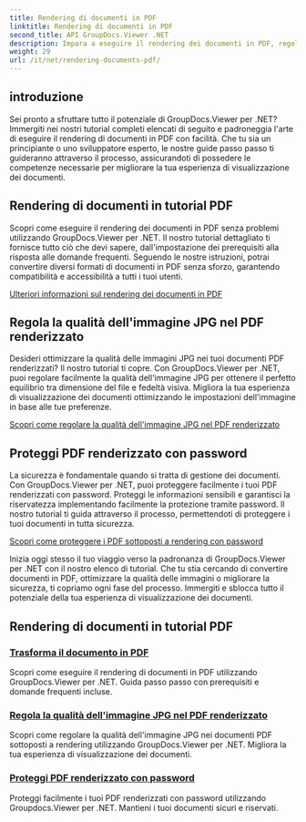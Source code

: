 ```yaml
---
title: Rendering di documenti in PDF
linktitle: Rendering di documenti in PDF
second_title: API GroupDocs.Viewer .NET
description: Impara a eseguire il rendering dei documenti in PDF, regola la qualità delle immagini JPG e proteggi i PDF con password utilizzando i tutorial di GroupDocs.Viewer per .NET.
weight: 29
url: /it/net/rendering-documents-pdf/
---
```


## introduzione

Sei pronto a sfruttare tutto il potenziale di GroupDocs.Viewer per .NET? Immergiti nei nostri tutorial completi elencati di seguito e padroneggia l'arte di eseguire il rendering di documenti in PDF con facilità. Che tu sia un principiante o uno sviluppatore esperto, le nostre guide passo passo ti guideranno attraverso il processo, assicurandoti di possedere le competenze necessarie per migliorare la tua esperienza di visualizzazione dei documenti.

## Rendering di documenti in tutorial PDF

Scopri come eseguire il rendering dei documenti in PDF senza problemi utilizzando GroupDocs.Viewer per .NET. Il nostro tutorial dettagliato ti fornisce tutto ciò che devi sapere, dall'impostazione dei prerequisiti alla risposta alle domande frequenti. Seguendo le nostre istruzioni, potrai convertire diversi formati di documenti in PDF senza sforzo, garantendo compatibilità e accessibilità a tutti i tuoi utenti.

[Ulteriori informazioni sul rendering dei documenti in PDF](./render-to-pdf/)

## Regola la qualità dell'immagine JPG nel PDF renderizzato

Desideri ottimizzare la qualità delle immagini JPG nei tuoi documenti PDF renderizzati? Il nostro tutorial ti copre. Con GroupDocs.Viewer per .NET, puoi regolare facilmente la qualità dell'immagine JPG per ottenere il perfetto equilibrio tra dimensione del file e fedeltà visiva. Migliora la tua esperienza di visualizzazione dei documenti ottimizzando le impostazioni dell'immagine in base alle tue preferenze.

[Scopri come regolare la qualità dell'immagine JPG nel PDF renderizzato](./adjust-jpg-quality-pdf/)

## Proteggi PDF renderizzato con password

La sicurezza è fondamentale quando si tratta di gestione dei documenti. Con GroupDocs.Viewer per .NET, puoi proteggere facilmente i tuoi PDF renderizzati con password. Proteggi le informazioni sensibili e garantisci la riservatezza implementando facilmente la protezione tramite password. Il nostro tutorial ti guida attraverso il processo, permettendoti di proteggere i tuoi documenti in tutta sicurezza.

[Scopri come proteggere i PDF sottoposti a rendering con password](./protect-pdf/)

Inizia oggi stesso il tuo viaggio verso la padronanza di GroupDocs.Viewer per .NET con il nostro elenco di tutorial. Che tu stia cercando di convertire documenti in PDF, ottimizzare la qualità delle immagini o migliorare la sicurezza, ti copriamo ogni fase del processo. Immergiti e sblocca tutto il potenziale della tua esperienza di visualizzazione dei documenti.
## Rendering di documenti in tutorial PDF
### [Trasforma il documento in PDF](./render-to-pdf/)
Scopri come eseguire il rendering di documenti in PDF utilizzando GroupDocs.Viewer per .NET. Guida passo passo con prerequisiti e domande frequenti incluse.
### [Regola la qualità dell'immagine JPG nel PDF renderizzato](./adjust-jpg-quality-pdf/)
Scopri come regolare la qualità dell'immagine JPG nei documenti PDF sottoposti a rendering utilizzando GroupDocs.Viewer per .NET. Migliora la tua esperienza di visualizzazione dei documenti.
### [Proteggi PDF renderizzato con password](./protect-pdf/)
Proteggi facilmente i tuoi PDF renderizzati con password utilizzando Groupdocs.Viewer per .NET. Mantieni i tuoi documenti sicuri e riservati.